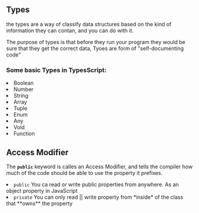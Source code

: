 <h2>Types</h2>
<p>the types are a way of classify data structures based on the
 kind of information they can contan, and you can do with it.<p>

 <p>The purpose of types is that before they run your program 
    they would be sure that they get the correct data, Tyoes are
     form of "self-documenting code"</p>

<h3>Some basic Types in TypesScript:</h3>
<li>Boolean</li>
<li>Number</li>
<li>String</li>
<li>Array</li>
<li>Tuple</li>
<li>Enum</li>
<li>Any</li>
<li>Void</li>
<li>Function</li>

<h2>Access Modifier</h2>

<p>The <b><code>public</code></b> keyword is calles an Access Modifier, and tells
 the compiler how much of the code should be able to use the property it prefixes.</p>

 <li><code>public</code> You ca read or write public properties from anywhere. As an object property in JavaScript</li>
 <li><code>private</code> You can only read || write property from *inside* of the class that **owns** the property</li>